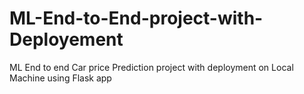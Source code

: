 # ML-End-to-End-project-with-Deployement
ML End to end Car price Prediction project with deployment on Local Machine using Flask app
